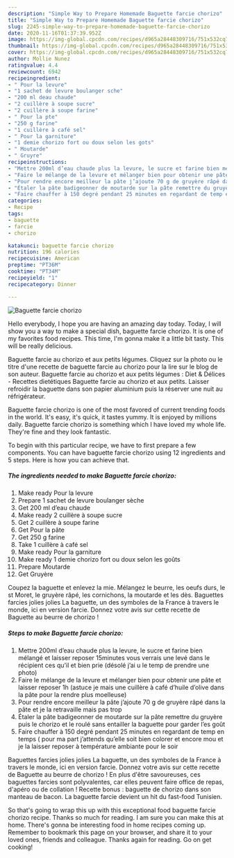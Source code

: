 ```yaml
---
description: "Simple Way to Prepare Homemade Baguette farcie chorizo"
title: "Simple Way to Prepare Homemade Baguette farcie chorizo"
slug: 2245-simple-way-to-prepare-homemade-baguette-farcie-chorizo
date: 2020-11-16T01:37:39.952Z
image: https://img-global.cpcdn.com/recipes/d965a28448309716/751x532cq70/baguette-farcie-chorizo-photo-principale-de-la-recette.jpg
thumbnail: https://img-global.cpcdn.com/recipes/d965a28448309716/751x532cq70/baguette-farcie-chorizo-photo-principale-de-la-recette.jpg
cover: https://img-global.cpcdn.com/recipes/d965a28448309716/751x532cq70/baguette-farcie-chorizo-photo-principale-de-la-recette.jpg
author: Mollie Nunez
ratingvalue: 4.4
reviewcount: 6942
recipeingredient:
- " Pour la levure"
- "1 sachet de levure boulanger sche"
- "200 ml deau chaude"
- "2 cuillère à soupe sucre"
- "2 cuillère à soupe farine"
- " Pour la pte"
- "250 g farine"
- "1 cuillère à café sel"
- " Pour la garniture"
- "1 demie chorizo fort ou doux selon les gots"
- " Moutarde"
- " Gruyre"
recipeinstructions:
- "Mettre 200ml d’eau chaude plus la levure, le sucre et farine bien mélangé et laisser reposer 15minutes vous verrais une levé dans le récipient ces qu’il et bien prie (désolé j’ai u le temp de prendre une photo)"
- "Faire le mélange de la levure et mélanger bien pour obtenir une pâte et laisser reposer 1h (astuce je mais une cuillère à café d’huile d’olive dans la pâte pour la rendre plus moelleuse)"
- "Pour rendre encore meilleur la pâte j’ajoute 70 g de gruyère râpé dans la pâte et je la retravaille mais pas trop"
- "Étaler la pâte badigeonner de moutarde sur la pâte remettre du gruyère puis le chorizo et le roulé sans entailler la baguette pour garder l’es goût"
- "Faire chauffer à 150 degré pendant 25 minutes en regardant de temp en temps ( pour ma part j’attends qu’elle soit bien colorer et encore mou et je la laisser reposer à température ambiante pour le soir"
categories:
- Recipe
tags:
- baguette
- farcie
- chorizo

katakunci: baguette farcie chorizo 
nutrition: 196 calories
recipecuisine: American
preptime: "PT36M"
cooktime: "PT34M"
recipeyield: "1"
recipecategory: Dinner

---
```



![Baguette farcie chorizo](https://img-global.cpcdn.com/recipes/d965a28448309716/751x532cq70/baguette-farcie-chorizo-photo-principale-de-la-recette.jpg)

Hello everybody, I hope you are having an amazing day today. Today, I will show you a way to make a special dish, baguette farcie chorizo. It is one of my favorites food recipes. This time, I'm gonna make it a little bit tasty. This will be really delicious.

Baguette farcie au chorizo et aux petits légumes. Cliquez sur la photo ou le titre d&#39;une recette de baguette farcie au chorizo pour la lire sur le blog de son auteur. Baguette farcie au chorizo et aux petits légumes : Diet &amp; Délices - Recettes dietétiques Baguette farcie au chorizo et aux petits. Laisser refroidir la baguette dans son papier aluminium puis la réserver une nuit au réfrigérateur.

Baguette farcie chorizo is one of the most favored of current trending foods in the world. It's easy, it's quick, it tastes yummy. It is enjoyed by millions daily. Baguette farcie chorizo is something which I have loved my whole life. They're fine and they look fantastic.


To begin with this particular recipe, we have to first prepare a few components. You can have baguette farcie chorizo using 12 ingredients and 5 steps. Here is how you can achieve that.

<!--inarticleads1-->

##### The ingredients needed to make Baguette farcie chorizo:

1. Make ready  Pour la levure
1. Prepare 1 sachet de levure boulanger sèche
1. Get 200 ml d’eau chaude
1. Make ready 2 cuillère à soupe sucre
1. Get 2 cuillère à soupe farine
1. Get  Pour la pâte
1. Get 250 g farine
1. Take 1 cuillère à café sel
1. Make ready  Pour la garniture
1. Make ready 1 demie chorizo fort ou doux selon les goûts
1. Prepare  Moutarde
1. Get  Gruyère


Coupez la baguette et enlevez la mie. Mélangez le beurre, les oeufs durs, le st Moret, le gruyère râpé, les cornichons, la moutarde et les dès. Baguettes farcies jolies jolies La baguette, un des symboles de la France à travers le monde, ici en version farcie. Donnez votre avis sur cette recette de Baguette au beurre de chorizo ! 

<!--inarticleads2-->

##### Steps to make Baguette farcie chorizo:

1. Mettre 200ml d’eau chaude plus la levure, le sucre et farine bien mélangé et laisser reposer 15minutes vous verrais une levé dans le récipient ces qu’il et bien prie (désolé j’ai u le temp de prendre une photo)
1. Faire le mélange de la levure et mélanger bien pour obtenir une pâte et laisser reposer 1h (astuce je mais une cuillère à café d’huile d’olive dans la pâte pour la rendre plus moelleuse)
1. Pour rendre encore meilleur la pâte j’ajoute 70 g de gruyère râpé dans la pâte et je la retravaille mais pas trop
1. Étaler la pâte badigeonner de moutarde sur la pâte remettre du gruyère puis le chorizo et le roulé sans entailler la baguette pour garder l’es goût
1. Faire chauffer à 150 degré pendant 25 minutes en regardant de temp en temps ( pour ma part j’attends qu’elle soit bien colorer et encore mou et je la laisser reposer à température ambiante pour le soir


Baguettes farcies jolies jolies La baguette, un des symboles de la France à travers le monde, ici en version farcie. Donnez votre avis sur cette recette de Baguette au beurre de chorizo ! En plus d&#39;être savoureuses, ces baguettes farcies sont polyvalentes, car elles peuvent faire office de repas, d&#39;apéro ou de collation ! Recette bonus : baguette de chorizo dans son manteau de bacon. La baguette farcie devient un hit du fast-food Tunisien. 

So that's going to wrap this up with this exceptional food baguette farcie chorizo recipe. Thanks so much for reading. I am sure you can make this at home. There's gonna be interesting food in home recipes coming up. Remember to bookmark this page on your browser, and share it to your loved ones, friends and colleague. Thanks again for reading. Go on get cooking!
